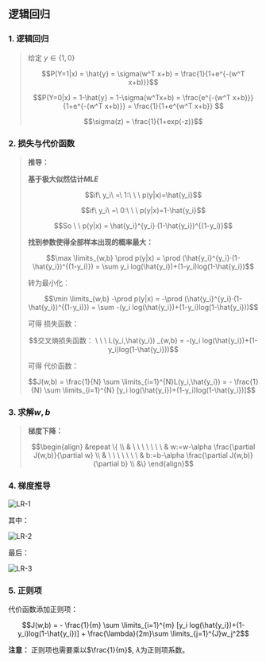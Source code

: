 ## 逻辑回归

### 1. 逻辑回归

>给定 $y \in \{1,0\}$
>
>$$P(Y=1|x) = \hat{y} = \sigma(w^T x+b) = \frac{1}{1+e^{-(w^T x+b)}}$$
>
>$$P(Y=0|x) = 1-\hat{y} = 1-\sigma(w^Tx+b) = \frac{e^{-(w^T x+b)}}{1+e^{-(w^T x+b)}} = \frac{1}{1+e^{w^T x+b}} $$
>
>$$\sigma(z) = \frac{1}{1+exp(-z)}$$



### 2. 损失与代价函数

>**推导：**
>
>**基于极大似然估计$MLE$**
>
>$$if\ y_i\  =\ 1:\ \ \ p(y|x)=\hat{y_i}$$
>
>$$if\ y_i\  =\ 0:\ \ \ p(y|x)=1-\hat{y_i}$$
>
>$$So \ \ p(y|x) = \hat{y_i}^{y_i}·(1-\hat{y_i})^{(1-y_i)}$$ 
>
>**找到参数使得全部样本出现的概率最大：**
>
>$$\max \limits_{w,b} \prod p(y|x) = \prod (\hat{y_i}^{y_i}·(1-\hat{y_i})^{(1-y_i)}) = \sum y_i log(\hat{y_i})+(1-y_i)log(1-\hat{y_i})​$$
>
>转为最小化：
>
>$$\min \limits_{w,b} -\prod p(y|x) = -\prod (\hat{y_i}^{y_i}·(1-\hat{y_i})^{(1-y_i)}) = \sum -(y_i log(\hat{y_i})+(1-y_i)log(1-\hat{y_i}))$$ 
>
>可得 损失函数：
>
>$$交叉熵损失函数： \ \ \ L(y_i,\hat{y_i}) _{w,b} = -(y_i log(\hat{y_i})+(1-y_i)log(1-\hat{y_i}))$$ 
>
>可得 代价函数：
>
>$$J(w,b) = \frac{1}{N} \sum \limits_{i=1}^{N}L(y_i,\hat{y_i}) = - \frac{1}{N} \sum \limits_{i=1}^{N} [y_i log(\hat{y_i})+(1-y_i)log(1-\hat{y_i})]​$$



### 3. 求解$w,b$

>**梯度下降：**
>
>$$\begin{align}
>&repeat \{ \\
>& \ \ \ \ \ \ \ & w:=w-\alpha \frac{\partial J(w,b)}{\partial w} \\   
>& \ \ \ \ \ \ \ & b:=b-\alpha \frac{\partial J(w,b)}{\partial b} \\   
>&\}
>\end{align}$$



### 4. 梯度推导

![LR-1](https://github.com/YshanChen/Machine-Learning/blob/master/JPG/LR-1.png?raw=true)

其中：

![LR-2](https://github.com/YshanChen/Machine-Learning/blob/master/JPG/LR-2.png?raw=true)

最后：

![LR-3](https://github.com/YshanChen/Machine-Learning/blob/master/JPG/LR-3.png?raw=true)

### 5. 正则项

代价函数添加正则项：

$$J(w,b) = - \frac{1}{m} \sum \limits_{i=1}^{m} [y_i log(\hat{y_i})+(1-y_i)log(1-\hat{y_i})] + \frac{\lambda}{2m}\sum \limits_{j=1}^{J}w_j^2$$

**注意：** 正则项也需要乘以$\frac{1}{m}$, $\lambda$为正则项系数。

